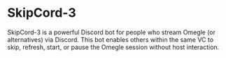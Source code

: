 # SkipCord-3
SkipCord-3 is a powerful Discord bot for people who stream Omegle (or alternatives) via Discord. This bot enables others within the same VC to skip, refresh, start, or pause the Omegle session without host interaction.
